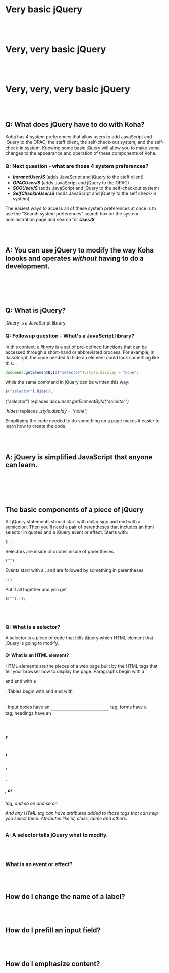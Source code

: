 # Very basic jQuery

<br /><br />

# Very, very basic jQuery

<br /><br />

# Very, very, very basic jQuery

<br /><br />

## Q: What does jQuery have to do with Koha?

Koha has 4 system preferences that allow users to add JavaScript and jQuery to the OPAC, the staff client, the self-check-out system, and the self-check-in system.  Knowing some basic jQuery will allow you to make some changes to the appearance and operation of these components of Koha.

### Q: Next question - what are those 4 system preferences?

* __*IntranetUserJS*__ (adds JavaScript and jQuery to the staff client)
* __*OPACUserJS*__ (adds JavaScript and jQuery to the OPAC)
* __*SCOUserJS*__ (adds JavaScript and jQuery to the self-checkout system)
* __*SelfCheckInUserJS*__ (adds JavaScript and jQuery to the self check-in system)

The easiest ways to access all of these system preferences at once is to use the "Search system preferences" search box on the system administration page and search for __*UserJS*__

<br /><br />

## A: You can use jQuery to modify the way Koha loooks and operates *without* having to do a development.

<br /><br /><br /><br />

## Q: What is jQuery?

jQuery is a JavaScript library.  

### Q: Followup question - What's a JavaScript library?

In this context, a *library* is a set of pre-defined functions that can be accessed through a short-hand or abbreviated process.  For example, in JavaScript, the code needed to hide an element could look something like this:

~~~ JavaScript
document.getElementById("selector").style.display = "none";
~~~

while the same command in jQuery can be written this way:

~~~ JavaScript
$("selector").hide();
~~~

_("selector")_ replaces _document.getElementById("selector")_

_.hide()_ replaces _.style.display = "none";_

Simplifying the code needed to do something on a page makes it easier to learn how to create the code.

<br /><br />

## A: jQuery is simplified JavaScript that anyone can learn.

<br /><br /><br /><br />

## The basic components of a piece of jQuery

All jQuery statements should start with dollar sign and end with a semicolon.  Then you'll need a pair of parentheses that includes an html selector in quotes and a jQuery event or effect.
Starts with:

~~~ JavaScript
$ ;
~~~

Selectors are inside of quotes inside of parentheses

~~~JavaScript
("")
~~~

Events start with a . and are followed by something in parentheses

~~~JavaScript
.()
~~~

Put it all together and you get

~~~JavaScript
$("").();
~~~

<br /><br />

### Q: What is a selector?

A selector is a piece of code that tells jQuery which HTML element that jQuery is going to modify.

#### Q: What is an HTML element?

HTML elements are the pieces of a web page built by the HTML tags that tell your browser how to display the page.  Paragraphs begin with a <p> and end with a </p>.  Tables begin with <table> and end with </table>.  Input boxes have an <input> tag, forms have a <form> tag, headings have an <h1>, <h2>, <h3>, <h4>, <h5>, or <h6> tag, and so on and so on.

And any HTML tag can have attributes added to those tags that can help you select them.  Attributes like id, class, name and others.  

### A:  A selector tells jQuery what to modify.

<br /><br />

### What is an event or effect?



<br /><br />

## How do I change the name of a label?

<br /><br />

## How do I prefill an input field?

<br /><br />

## How do I emphasize content?
